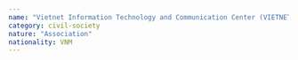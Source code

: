 ```yaml
---
name: "Vietnet Information Technology and Communication Center (VIETNET-ICT)"
category: civil-society
nature: "Association"
nationality: VNM
---
```

